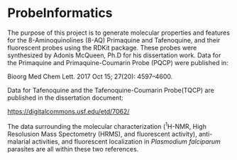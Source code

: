 # ProbeInformatics

The purpose of this project is to generate molecular properties and features for the 8-Aminoquinolines (8-AQ) Primaquine and Tafenoquine, and their fluorescent probes using the RDKit package. These probes were synthesized by Adonis McQueen, Ph.D for his dissertation work. Data for the Primaquine and Primaquine-Coumarin Probe (PQCP) were published in:

Bioorg Med Chem Lett. 2017 Oct 15; 27(20): 4597–4600.

Data for Tafenoquine and the Tafenoquine-Coumarin Probe(TQCP) are published in the dissertation document:

https://digitalcommons.usf.edu/etd/7062/

The data surrounding the molecular characterization (<sup>1</sup>H-NMR, High Resolusion Mass Spectometry (HRMS), and fluorescent activity), anti-malarial activities, and fluorescent localization in *Plasmodium falciparum* parasites are all within these two references.